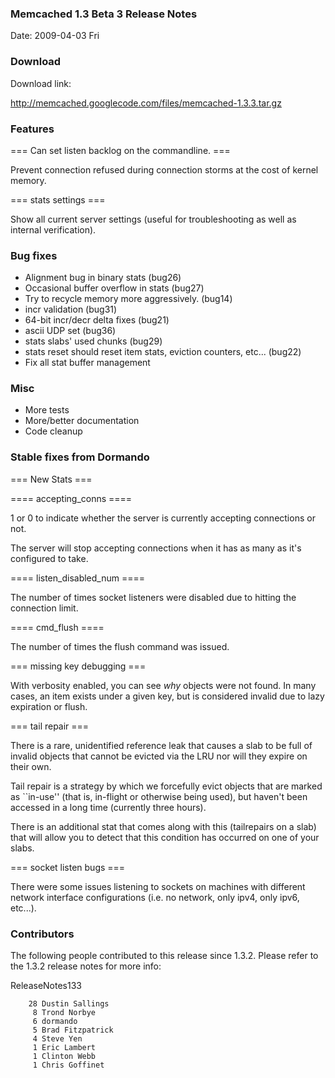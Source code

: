 ### Memcached 1.3 Beta 3 Release Notes

Date: 2009-04-03 Fri

### Download

Download link:

http://memcached.googlecode.com/files/memcached-1.3.3.tar.gz

### Features

=== Can set listen backlog on the commandline. ===

Prevent connection refused during connection storms at the cost of
kernel memory.

=== stats settings ===

Show all current server settings (useful for troubleshooting as well
as internal verification).

### Bug fixes

  * Alignment bug in binary stats (bug26)
  * Occasional buffer overflow in stats (bug27)
  * Try to recycle memory more aggressively. (bug14)
  * incr validation (bug31)
  * 64-bit incr/decr delta fixes (bug21)
  * ascii UDP set (bug36)
  * stats slabs' used chunks (bug29)
  * stats reset should reset item stats, eviction counters, etc... (bug22)
  * Fix all stat buffer management

### Misc
  * More tests
  * More/better documentation
  * Code cleanup

### Stable fixes from Dormando

=== New Stats ===

==== accepting_conns ====

1 or 0 to indicate whether the server is currently accepting
connections or not.

The server will stop accepting connections when it has as many as it's
configured to take.

==== listen_disabled_num ====

The number of times socket listeners were disabled due to hitting the
connection limit.

==== cmd_flush ====

The number of times the flush command was issued.

=== missing key debugging ===

With verbosity enabled, you can see *why* objects were not found.  In
many cases, an item exists under a given key, but is considered
invalid due to lazy expiration or flush.

=== tail repair ===

There is a rare, unidentified reference leak that causes a slab to be
full of invalid objects that cannot be evicted via the LRU nor will
they expire on their own.

Tail repair is a strategy by which we forcefully evict objects that
are marked as ``in-use'' (that is, in-flight or otherwise being used),
but haven't been accessed in a long time (currently three hours).

There is an additional stat that comes along with this (tailrepairs on
a slab) that will allow you to detect that this condition has occurred
on one of your slabs.

=== socket listen bugs ===

There were some issues listening to sockets on machines with different
network interface configurations (i.e. no network, only ipv4, only
ipv6, etc...).

### Contributors

The following people contributed to this release since 1.3.2.  Please
refer to the 1.3.2 release notes for more info:

ReleaseNotes133

```
    28 Dustin Sallings
     8 Trond Norbye
     6 dormando
     5 Brad Fitzpatrick
     4 Steve Yen
     1 Eric Lambert
     1 Clinton Webb
     1 Chris Goffinet
```